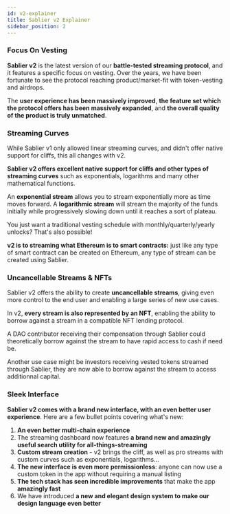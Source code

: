 ```yaml
---
id: v2-explainer
title: Sablier v2 Explainer
sidebar_position: 2
---
```


### Focus On Vesting

**Sablier v2** is the latest version of our **battle-tested streaming protocol**, and it features a specific focus on vesting. Over the years, we have been fortunate to see the protocol reaching product/market-fit with token-vesting and airdrops.

The **user experience has been massively improved**, **the feature set which the protocol offers has been massively expanded**, and **the overall quality of the product is truly unmatched**.

### Streaming Curves

While Sablier v1 only allowed linear streaming curves, and didn't offer native support for cliffs, this all changes with v2.

**Sablier v2 offers excellent native support for cliffs and other types of streaming curves** such as exponentials, logarithms and many other mathematical functions.

An **exponential stream** allows you to stream exponentially more as time moves forward. A **logarithmic stream** will stream the majority of the funds initially while progressively slowing down until it reaches a sort of plateau.

You just want a traditional vesting schedule with monthly/quarterly/yearly unlocks? That's also possible!

**v2 is to streaming what Ethereum is to smart contracts:** just like any type of smart contract can be created on Ethereum, any type of stream can be created using Sablier.

### Uncancellable Streams & NFTs

Sablier v2 offers the ability to create **uncancellable streams**, giving even more control to the end user and enabling a large series of new use cases.

In v2, **every stream is also represented by an NFT**, enabling the ability to borrow against a stream in a compatible NFT lending protocol.

A DAO contributor receiving their compensation through Sablier could theoretically borrow against the stream to have rapid access to cash if need be.

Another use case might be investors receiving vested tokens streamed through Sablier, they are now able to borrow against the stream to access additionnal capital.

### Sleek Interface

**Sablier v2 comes with a brand new interface, with an even better user experience**. Here are a few bullet points covering what's new:

1. **An even better multi-chain experience**
2. The streaming dashboard now features **a brand new and amazingly useful search utility for all-things-streaming**
3. **Custom stream creation** - v2 brings the cliff, as well as pro streams with custom curves such as exponentials, logarithms...
4. **The new interface is even more permissionless**: anyone can now use a custom token in the app without requiring a manual listing
5. **The tech stack has seen incredible improvements** that make the app **amazingly fast**
6. We have introduced **a new and elegant design system to make our design language even better**

